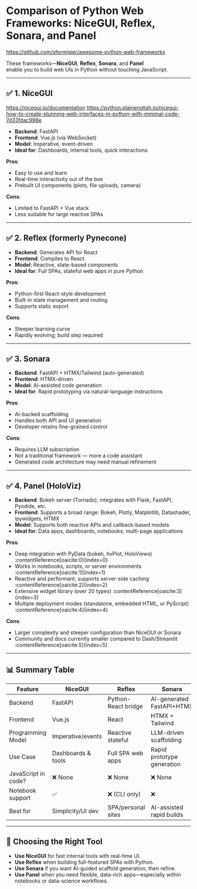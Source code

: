 # Comparison of Python Web Frameworks: NiceGUI, Reflex, Sonara, and Panel

<https://github.com/sfermigier/awesome-python-web-frameworks>

These frameworks—**NiceGUI**, **Reflex**, **Sonara**, and **Panel**  
enable you to build web UIs in Python without touching JavaScript.  

---

## ✅ 1. NiceGUI
<https://nicegui.io/documentation> 
<https://python.plainenglish.io/nicegui-how-to-create-stunning-web-interfaces-in-python-with-minimal-code-7d33fdac998e>


- **Backend**: FastAPI  
- **Frontend**: Vue.js (via WebSocket)  
- **Model**: Imperative, event-driven  
- **Ideal for**: Dashboards, internal tools, quick interactions  

**Pros**:  
- Easy to use and learn  
- Real-time interactivity out of the box  
- Prebuilt UI components (plots, file uploads, camera)  

**Cons**:  
- Limited to FastAPI + Vue stack  
- Less suitable for large reactive SPAs  

---

## ✅ 2. Reflex (formerly Pynecone)

- **Backend**: Generates API for React  
- **Frontend**: Compiles to React  
- **Model**: Reactive, state-based components  
- **Ideal for**: Full SPAs, stateful web apps in pure Python  

**Pros**:  
- Python-first React-style development  
- Built-in state management and routing  
- Supports static export  

**Cons**:  
- Steeper learning curve  
- Rapidly evolving; build step required  

---

## ✅ 3. Sonara

- **Backend**: FastAPI + HTMX/Tailwind (auto-generated)  
- **Frontend**: HTMX-driven  
- **Model**: AI-assisted code generation  
- **Ideal for**: Rapid prototyping via natural-language instructions  

**Pros**:  
- AI-backed scaffolding  
- Handles both API and UI generation  
- Developer retains fine-grained control  

**Cons**:  
- Requires LLM subscription  
- Not a traditional framework — more a code assistant  
- Generated code architecture may need manual refinement  

---

## ✅ 4. Panel (HoloViz)

- **Backend**: Bokeh server (Tornado); integrates with Flask, FastAPI, Pyodide, etc.  
- **Frontend**: Supports a broad range: Bokeh, Plotly, Matplotlib, Datashader, ipywidgets, HTMX  
- **Model**: Supports both reactive APIs and callback-based models  
- **Ideal for**: Data apps, dashboards, notebooks, multi-page applications  

**Pros**:  
- Deep integration with PyData (bokeh, hvPlot, HoloViews) :contentReference[oaicite:0]{index=0}  
- Works in notebooks, scripts, or server environments :contentReference[oaicite:1]{index=1}  
- Reactive and performant; supports server-side caching :contentReference[oaicite:2]{index=2}  
- Extensive widget library (over 20 types) :contentReference[oaicite:3]{index=3}  
- Multiple deployment modes (standalone, embedded HTML, or PyScript) :contentReference[oaicite:4]{index=4}  

**Cons**:  
- Larger complexity and steeper configuration than NiceGUI or Sonara  
- Community and docs currently smaller compared to Dash/Streamlit :contentReference[oaicite:5]{index=5}  

---

## 📊 Summary Table

| Feature                | NiceGUI             | Reflex               | Sonara                      | **Panel**                              |
|------------------------|---------------------|----------------------|-----------------------------|----------------------------------------|
| Backend                | FastAPI             | Python-React bridge | AI-generated FastAPI+HTMX  | Bokeh server (+ Flask/FastAPI)        |
| Frontend              | Vue.js              | React                | HTMX + Tailwind             | Plotly/Bokeh/Matplotlib, ipywidgets   |
| Programming Model      | Imperative/events  | Reactive stateful    | LLM-driven scaffolding      | Reactive + callback-based             |
| Use Case              | Dashboards & tools | Full SPA web apps    | Rapid prototype generation  | Data apps, notebooks, dashboards      |
| JavaScript in code?   | ❌ None             | ❌ None              | ❌ None                     | ❌ None                                |
| Notebook support      | ✅                  | ❌ (CLI only)        | ❌                          | ✅ Full support                        |
| Best for              | Simplicity/UI dev  | SPA/personal sites  | AI-assisted rapid builds    | Exploratory & production data apps    |

---

## 🧭 Choosing the Right Tool

- **Use NiceGUI** for fast internal tools with real-time UI.
- **Use Reflex** when building full-featured SPAs with Python.
- **Use Sonara** if you want AI-guided scaffold generation, then refine.
- **Use Panel** when you need flexible, data-rich apps—especially within notebooks or data-science workflows.

 

